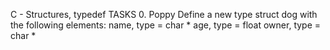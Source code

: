 C - Structures, typedef TASKS 0. Poppy Define a new type struct dog with the following elements:
name, type = char *
age, type = float
owner, type = char *

